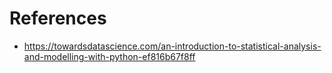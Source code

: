 # References
- https://towardsdatascience.com/an-introduction-to-statistical-analysis-and-modelling-with-python-ef816b67f8ff
